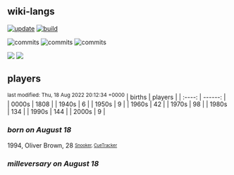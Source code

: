 ## wiki-langs
[![update](https://github.com/dreamerminsk/wiki-langs/actions/workflows/update-tables.yml/badge.svg)](https://github.com/dreamerminsk/wiki-langs/actions/workflows/update-tables.yml)
[![build](https://github.com/dreamerminsk/wiki-langs/actions/workflows/build.yml/badge.svg)](https://github.com/dreamerminsk/wiki-langs/actions/workflows/build.yml)

![commits](https://img.shields.io/github/commit-activity/y/dreamerminsk/wiki-langs)
![commits](https://img.shields.io/github/commit-activity/m/dreamerminsk/wiki-langs)
![commits](https://img.shields.io/github/commit-activity/w/dreamerminsk/wiki-langs)

![](https://img.shields.io/github/languages/code-size/dreamerminsk/wiki-langs)
![](https://img.shields.io/github/repo-size/dreamerminsk/wiki-langs)

## players
<sup>last modified: Thu, 18 Aug 2022 20:12:34 +0000</sup>
| births | players |
| :----: | ------: |
| 0000s | 1808 |
| 1940s | 6 |
| 1950s | 9 |
| 1960s | 42 |
| 1970s | 98 |
| 1980s | 134 |
| 1990s | 144 |
| 2000s | 9 |

### ***born on August 18***
1994, Oliver Brown, 28 <sub><sup>[Snooker](http://www.snooker.org/res/index.asp?player=146), [CueTracker](http://cuetracker.net/Players/oliver-brown/)</sup></sub>


### ***milleversary on August 18***



